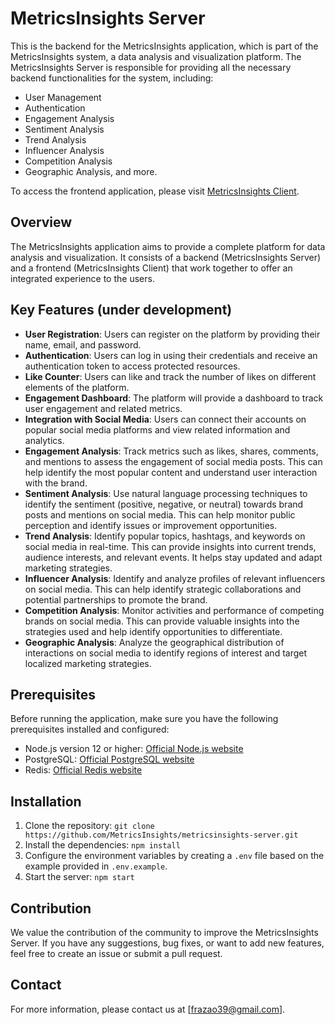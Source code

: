 # MetricsInsights Server

This is the backend for the MetricsInsights application, which is part of the MetricsInsights system, a data analysis and visualization platform. The MetricsInsights Server is responsible for providing all the necessary backend functionalities for the system, including:

- User Management
- Authentication
- Engagement Analysis
- Sentiment Analysis
- Trend Analysis
- Influencer Analysis
- Competition Analysis
- Geographic Analysis, and more.

To access the frontend application, please visit [MetricsInsights Client](https://github.com/MetricsInsights/metricsinsights-client).

## Overview

The MetricsInsights application aims to provide a complete platform for data analysis and visualization. It consists of a backend (MetricsInsights Server) and a frontend (MetricsInsights Client) that work together to offer an integrated experience to the users.

## Key Features (under development)

- **User Registration**: Users can register on the platform by providing their name, email, and password.
- **Authentication**: Users can log in using their credentials and receive an authentication token to access protected resources.
- **Like Counter**: Users can like and track the number of likes on different elements of the platform.
- **Engagement Dashboard**: The platform will provide a dashboard to track user engagement and related metrics.
- **Integration with Social Media**: Users can connect their accounts on popular social media platforms and view related information and analytics.
- **Engagement Analysis**: Track metrics such as likes, shares, comments, and mentions to assess the engagement of social media posts. This can help identify the most popular content and understand user interaction with the brand.
- **Sentiment Analysis**: Use natural language processing techniques to identify the sentiment (positive, negative, or neutral) towards brand posts and mentions on social media. This can help monitor public perception and identify issues or improvement opportunities.
- **Trend Analysis**: Identify popular topics, hashtags, and keywords on social media in real-time. This can provide insights into current trends, audience interests, and relevant events. It helps stay updated and adapt marketing strategies.
- **Influencer Analysis**: Identify and analyze profiles of relevant influencers on social media. This can help identify strategic collaborations and potential partnerships to promote the brand.
- **Competition Analysis**: Monitor activities and performance of competing brands on social media. This can provide valuable insights into the strategies used and help identify opportunities to differentiate.
- **Geographic Analysis**: Analyze the geographical distribution of interactions on social media to identify regions of interest and target localized marketing strategies.

## Prerequisites

Before running the application, make sure you have the following prerequisites installed and configured:

- Node.js version 12 or higher: [Official Node.js website](https://nodejs.org)
- PostgreSQL: [Official PostgreSQL website](https://www.postgresql.org)
- Redis: [Official Redis website](https://redis.io)

## Installation

1. Clone the repository: `git clone https://github.com/MetricsInsights/metricsinsights-server.git`
2. Install the dependencies: `npm install`
3. Configure the environment variables by creating a `.env` file based on the example provided in `.env.example`.
4. Start the server: `npm start`

## Contribution

We value the contribution of the community to improve the MetricsInsights Server. If you have any suggestions, bug fixes, or want to add new features, feel free to create an issue or submit a pull request.

## Contact

For more information, please contact us at [frazao39@gmail.com].
